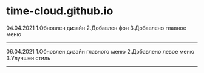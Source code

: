 # time-cloud.github.io
04.04.2021 
1.Обновлен дизайн
2.Добавлен фон
3.Добавлено главное меню

-------------------------
06.04.2021
1.Обновлен дизайн главного меню
2.Добавлено левое меню
3.Улучшен стиль

-------------------------